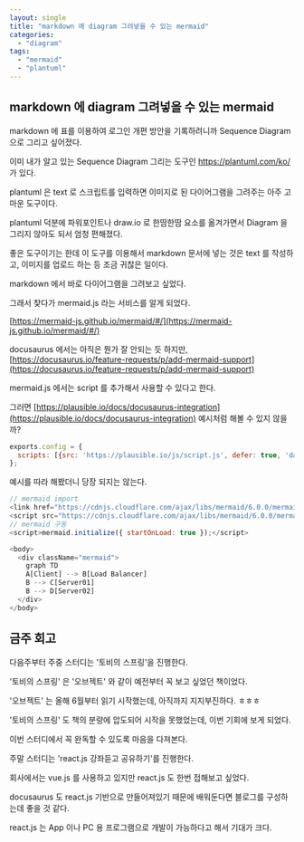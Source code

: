 ```yaml
---
layout: single
title: "markdown 에 diagram 그려넣을 수 있는 mermaid"
categories:
  - "diagram"
tags:
  - "mermaid"
  - "plantuml"
---
```


## markdown 에 diagram 그려넣을 수 있는 mermaid

markdown 에 표를 이용하여 로그인 개편 방안을 기록하려니까 Sequence Diagram 으로 그리고 싶어졌다.

이미 내가 알고 있는 Sequence Diagram 그리는 도구인 https://plantuml.com/ko/ 가 있다.

plantuml 은 text 로 스크립트를 입력하면 이미지로 된 다이어그램을 그려주는 아주 고마운 도구이다.

plantuml 덕분에 파워포인트나 draw.io 로 한땀한땀 요소를 옮겨가면서 Diagram 을 그리지 않아도 되서 엄청 편해졌다.

좋은 도구이기는 한데 이 도구를 이용해서 markdown 문서에 넣는 것은 text 를 작성하고, 이미지를 업로드 하는 등 조금 귀찮은 일이다.

markdown 에서 바로 다이어그램을 그려보고 싶었다.

그래서 찾다가 mermaid.js 라는 서비스를 알게 되었다.

[https://mermaid-js.github.io/mermaid/#/](https://mermaid-js.github.io/mermaid/#/)

docusaurus 에서는 아직은 뭔가 잘 안되는 듯 하지만, [https://docusaurus.io/feature-requests/p/add-mermaid-support](https://docusaurus.io/feature-requests/p/add-mermaid-support)

mermaid.js 에서는 script 를 추가해서 사용할 수 있다고 한다.

그러면 [https://plausible.io/docs/docusaurus-integration](https://plausible.io/docs/docusaurus-integration) 예시처럼 해볼 수 있지 않을까?

```javascript
exports.config = {
  scripts: [{src: 'https://plausible.io/js/script.js', defer: true, 'data-domain': 'yourdomain.com'}],
};
```

예시를 따라 해봤더니 당장 되지는 않는다.

```javascript
// mermaid import
<link href="https://cdnjs.cloudflare.com/ajax/libs/mermaid/6.0.0/mermaid.css" rel="stylesheet" />
<script src="https://cdnjs.cloudflare.com/ajax/libs/mermaid/6.0.0/mermaid.js"></script>
// mermaid 구동
<script>mermaid.initialize({ startOnLoad: true });</script>

<body>
  <div className="mermaid">
    graph TD
    A[Client] --> B[Load Balancer]
    B --> C[Server01]
    B --> D[Server02]
  </div>
</body>
```

## 금주 회고

다음주부터 주중 스터디는 '토비의 스프링'을 진행한다.

'토비의 스프링' 은 '오브젝트' 와 같이 예전부터 꼭 보고 싶었던 책이었다.

'오브젝트' 는 올해 6월부터 읽기 시작했는데, 아직까지 지지부진하다. ㅎㅎㅎ

'토비의 스프링' 도 책의 분량에 압도되어 시작을 못했었는데, 이번 기회에 보게 되었다.

이번 스터디에서 꼭 완독할 수 있도록 마음을 다져본다.

주말 스터디는 'react.js 강좌듣고 공유하기'를 진행한다.

회사에서는 vue.js 를 사용하고 있지만 react.js 도 한번 접해보고 싶었다.

docusaurus 도 react.js 기반으로 만들어져있기 때문에 배워둔다면 블로그를 구성하는데 좋을 것 같다.

react.js 는 App 이나 PC 용 프로그램으로 개발이 가능하다고 해서 기대가 크다.
